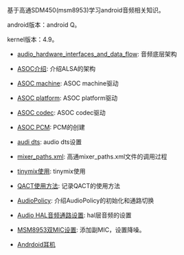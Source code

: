 基于高通SDM450(msm8953)学习android音频相关知识。

android版本：android Q。

kernel版本：4.9。

* [audio_hardware_interfaces_and_data_flow](./doc/audio_hardware_interfaces_and_data_flow.md): 音频底层架构

* [ASOC介绍](https://blog.csdn.net/droidphone/article/details/7165482): 介绍ALSA的架构

* [ASOC machine](./doc/asoc_machine.md): ASOC machine驱动

* [ASOC platform](./doc/asoc_platform.md): ASOC platform驱动

* [ASOC codec](./doc/asoc_codec.md): ASOC codec驱动

* [ASOC PCM](./doc/pcm_analyse.md): PCM的创建

* [audi dts](https://www.cnblogs.com/helloworldtoyou/p/10478427.html): audio dts设置

* [mixer_paths.xml](https://www.cnblogs.com/helloworldtoyou/p/8378604.html): 高通mixer_paths.xml文件的调用过程

* [tinymix使用](https://www.cnblogs.com/helloworldtoyou/p/8676435.html): tinymix使用

* [QACT使用方法](https://www.cnblogs.com/helloworldtoyou/p/8136179.html): 记录QACT的使用方法

* [AudioPolicy](./doc/AudioPolicy.md): 介绍AudioPolicy的初始化和通路切换

* [Audio HAL音频通路设置](./doc/hal_audio_route.md): hal层音频的设置

* [MSM8953双MIC设置](./doc/secondary_mic.md): 添加副MIC，设置降噪。

* [Andrdoid耳机](./doc/headset_driver.md)
